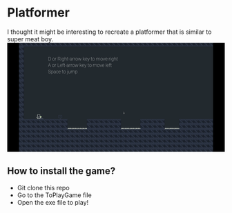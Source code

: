 # Platformer
I thought it might be interesting to recreate a platformer that is similar to super meat boy.
![alt-text](https://github.com/sleepy-pan-da/Platformer/blob/8c5586a6a1e3e8e90d0094c17ae60a00fac41b0e/Gifs/platformer_demo.gif)

## How to install the game?
- Git clone this repo
- Go to the ToPlayGame file
- Open the exe file to play!
